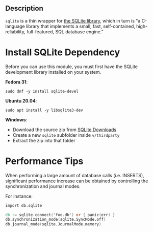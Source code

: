 ## Description

`sqlite` is a thin wrapper for [the SQLite library](https://sqlite.org/), which in turn is
"a C-language library that implements a small, fast, self-contained,
high-reliability, full-featured, SQL database engine."

# Install SQLite Dependency

Before you can use this module, you must first have the SQLite development
library installed on your system.

**Fedora 31**:

`sudo dnf -y install sqlite-devel`


**Ubuntu 20.04**:

`sudo apt install -y libsqlite3-dev`


**Windows**:
- Download the source zip from [SQLite Downloads](https://sqlite.org/download.html)
- Create a new `sqlite` subfolder inside `v/thirdparty`
- Extract the zip into that folder

# Performance Tips

When performing a large amount of database calls (i.e. INSERTS), significant
performance increase can be obtained by controlling the synchronization and journal modes.

For instance:
```v
import db.sqlite

db := sqlite.connect('foo.db') or { panic(err) }
db.synchronization_mode(sqlite.SyncMode.off)
db.journal_mode(sqlite.JournalMode.memory)
```

